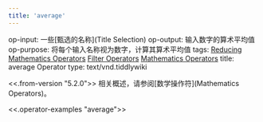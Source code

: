 ```yaml
---
title: 'average'
---
```


op-input: 一些[甄选的名称](Title Selection)
op-output: 输入数字的算术平均值
op-purpose: 将每个输入名称视为数字，计算其算术平均值
tags: [Reducing Mathematics Operators](#Reducing%20Mathematics%20Operators) [Filter Operators](#Filter%20Operators) [Mathematics Operators](#Mathematics%20Operators)
title: average Operator
type: text/vnd.tiddlywiki

<<.from-version "5.2.0">> 相关概述，请参阅[数学操作符](Mathematics Operators)。

<<.operator-examples "average">>
